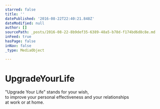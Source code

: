 ```yaml
---
starred: false
title: ''
datePublished: '2016-08-22T22:40:21.848Z'
dateModified: null
author: []
sourcePath: _posts/2016-08-22-8b9def35-6389-48a5-b78d-f174bd6d8c8e.md
inFeed: true
hasPage: false
inNav: false
_type: MediaObject

---
```

# UpgradeYourLife

"Upgrade Your Life" stands for your wish,  
to improve your personal effectiveness and your relationships  
at work or at home.